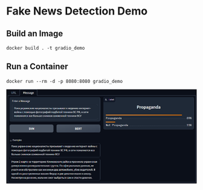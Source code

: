 # Fake News Detection Demo


## Build an Image
```
docker build . -t gradio_demo
```

## Run a Container

```
docker run --rm -d -p 8080:8080 gradio_demo
```

![](example.png)